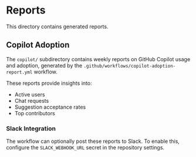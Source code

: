 # Reports

This directory contains generated reports.

## Copilot Adoption

The `copilot/` subdirectory contains weekly reports on GitHub Copilot usage and adoption, generated by the `.github/workflows/copilot-adoption-report.yml` workflow.

These reports provide insights into:

- Active users
- Chat requests
- Suggestion acceptance rates
- Top contributors

### Slack Integration

The workflow can optionally post these reports to Slack. To enable this, configure the `SLACK_WEBHOOK_URL` secret in the repository settings.
